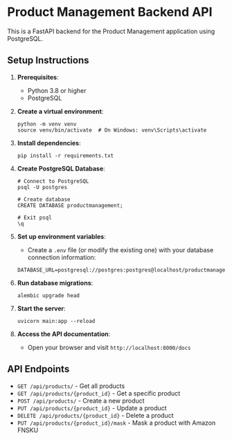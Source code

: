 
# Product Management Backend API

This is a FastAPI backend for the Product Management application using PostgreSQL.

## Setup Instructions

1. **Prerequisites**:
   - Python 3.8 or higher
   - PostgreSQL

2. **Create a virtual environment**:
   ```
   python -m venv venv
   source venv/bin/activate  # On Windows: venv\Scripts\activate
   ```

3. **Install dependencies**:
   ```
   pip install -r requirements.txt
   ```

4. **Create PostgreSQL Database**:
   ```
   # Connect to PostgreSQL
   psql -U postgres
   
   # Create database
   CREATE DATABASE productmanagement;
   
   # Exit psql
   \q
   ```

5. **Set up environment variables**:
   - Create a `.env` file (or modify the existing one) with your database connection information:
   ```
   DATABASE_URL=postgresql://postgres:postgres@localhost/productmanagement
   ```

6. **Run database migrations**:
   ```
   alembic upgrade head
   ```

7. **Start the server**:
   ```
   uvicorn main:app --reload
   ```

8. **Access the API documentation**:
   - Open your browser and visit `http://localhost:8000/docs`

## API Endpoints

- `GET /api/products/` - Get all products
- `GET /api/products/{product_id}` - Get a specific product
- `POST /api/products/` - Create a new product
- `PUT /api/products/{product_id}` - Update a product
- `DELETE /api/products/{product_id}` - Delete a product
- `PUT /api/products/{product_id}/mask` - Mask a product with Amazon FNSKU
